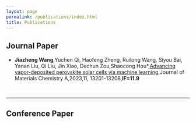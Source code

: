 ```yaml
---
layout: page
permalink: /publications/index.html
title: Publications
---
```





## Journal Paper

- **Jiazheng Wang**,Yuchen Qi, Haofeng Zheng, Ruilong Wang, Siyou Bai, Yanan Liu, Qi Liu, Jin Xiao, Dechun Zou,Shaocong Hou*,[Advancing vapor-deposited perovskite solar cells via machine learning](https://pubs.rsc.org/en/content/articlelanding/2023/ta/d3ta00027c/unauth),Journal of Materials Chemistry A,2023,11, 13201-13208,**IF=11.9**

  <br>

---

## Conference Paper
